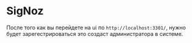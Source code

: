 # SigNoz

После того как вы перейдете на ui по `http://localhost:3301/`, нужно будет зарегестрироваться
это создаст администратора в системе.